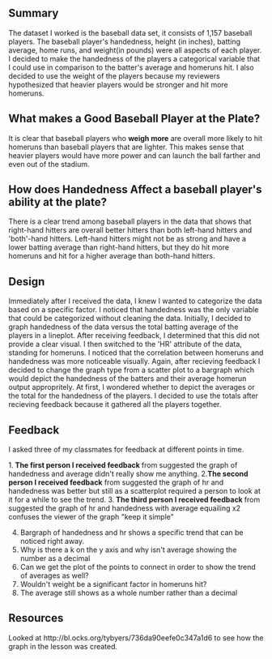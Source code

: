 <h2>Summary</h2>

The dataset I worked is the baseball data set, it consists
of 1,157 baseball players. The baseball player's handedness,
height (in inches), batting average, home runs, and weight(in pounds)
were all aspects of each player. I decided to make the handedness of the players
a categorical variable that I could use in comparison to the  batter's average and homeruns hit.
I also decided to use the weight of the players because my reviewers hypothesized that heavier players
would be stronger and hit more homeruns.




<h2>What makes a Good Baseball Player at the Plate?</h2>
It is clear that baseball players who <b>weigh more</b> are overall
more likely to hit homeruns  than baseball players that are lighter. This makes
sense that heavier players would have more power and can launch the ball farther and
even out of the stadium.

<h2> How does Handedness Affect a baseball player's ability at the plate?</h2>
There is a clear trend among baseball players in the data that shows that right-hand
hitters are overall better hitters than both left-hand hitters and 'both'-hand hitters.
Left-hand hitters might not be as strong and have a lower batting average than right-hand hitters,
but they do hit more homeruns and hit for a higher average than both-hand hitters.



<h2>Design</h2>

Immediately after I received the data, I knew I wanted to categorize the
data based on a specific factor. I noticed that handedness was the only variable
that could be categorized without cleaning the data. Initially, I decided to graph
handedness of the data versus the total batting average of the players in a lineplot. After
receiving feedback, I determined that this did not provide a clear visual. I then switched
to the 'HR' attribute of the data, standing for homeruns. I noticed that the correlation between
homeruns and handedness was more noticeable visually. Again, after recieving feedback I decided to
change the graph type from a scatter plot to a bargraph which would
depict the handedness of the batters and their average homerun output appropritely. At first, I wondered whether to depict
the averages or the total for the handedness of the players. I decided to use the totals after recieving feedback
because it gathered all the players together.


<h2>Feedback</h2>
I asked three of my classmates for feedback at different points in time.

1.<b> The first person I received feedback </b> from suggested the graph of handedness and average didn't really show me anything.
2.<b>The second person I received feedback</b> from suggested the graph of hr and handedness was better but still as a scatterplot
    required a person to look at it for a while to see the trend.
3.<b> The third person I received feedback </b> from suggested the graph of hr and handedness  with average equailing x2 confuses the viewer of the graph
"keep it simple"

4. Bargraph of handedness and hr shows a specific trend that
can be noticed right away.
5. Why is there a k on the y axis and why isn't average showing the number as a decimal
6. Can we get the plot of the points to connect in order to show
the trend of averages as well?
7. Wouldn't weight be a significant factor in homeruns hit?
8. The average still shows as a whole number rather than a decimal

<h2>Resources</h2>
Looked at http://bl.ocks.org/tybyers/736da90eefe0c347a1d6 to see how the graph in the lesson was created.
